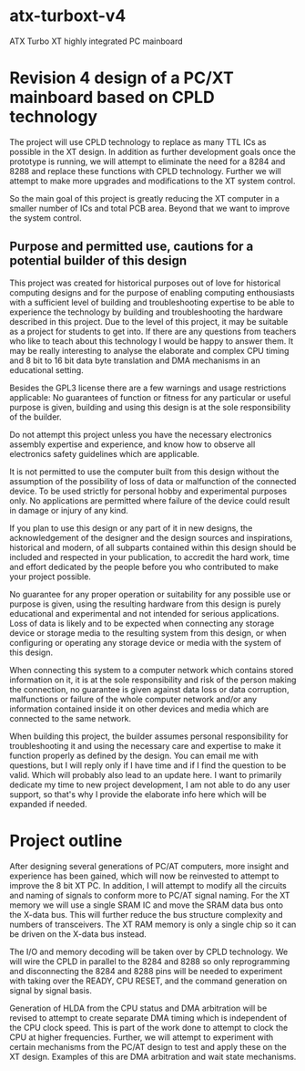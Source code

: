 # atx-turboxt-v4
ATX Turbo XT highly integrated PC mainboard

# Revision 4 design of a PC/XT mainboard based on CPLD technology
The project will use CPLD technology to replace as many TTL ICs as possible in the XT design.
In addition as further development goals once the prototype is running, we will attempt to eliminate the need for a 8284 and 8288 and replace these functions with CPLD technology. Further we will attempt to make more upgrades and modifications to the XT system control.

So the main goal of this project is greatly reducing the XT computer in a smaller number of ICs and total PCB area.
Beyond that we want to improve the system control.

## Purpose and permitted use, cautions for a potential builder of this design
This project was created for historical purposes out of love for historical computing designs and for the purpose of enabling computing enthousiasts with a sufficient level of building and troubleshooting expertise to be able to experience the technology by building and troubleshooting the hardware described in this project. Due to the level of this project, it may be suitable as a project for students to get into. If there are any questions from teachers who like to teach about this technology I would be happy to answer them. It may be really interesting to analyse the elaborate and complex CPU timing and 8 bit to 16 bit data byte translation and DMA mechanisms in an educational setting.

Besides the GPL3 license there are a few warnings and usage restrictions applicable:
No guarantees of function or fitness for any particular or useful purpose is given, building and using this design is at the sole responsibility of the builder.

Do not attempt this project unless you have the necessary electronics assembly expertise and experience, and know how to observe all electronics safety guidelines which are applicable.

It is not permitted to use the computer built from this design without the assumption of the possibility of loss of data or malfunction of the connected device. To be used strictly for personal hobby and experimental purposes only. No applications are permitted where failure of the device could result in damage or injury of any kind.

If you plan to use this design or any part of it in new designs, the acknowledgement of the designer and the design sources and inspirations, historical and modern, of all subparts contained within this design should be included and respected in your publication, to accredit the hard work, time and effort dedicated by the people before you who contributed to make your project possible.

No guarantee for any proper operation or suitability for any possible use or purpose is given, using the resulting hardware from this design is purely educational and experimental and not intended for serious applications. Loss of data is likely and to be expected when connecting any storage device or storage media to the resulting system from this design, or when configuring or operating any storage device or media with the system of this design.

When connecting this system to a computer network which contains stored information on it, it is at the sole responsibility and risk of the person making the connection, no guarantee is given against data loss or data corruption, malfunctions or failure of the whole computer network and/or any information contained inside it on other devices and media which are connected to the same network.

When building this project, the builder assumes personal responsibility for troubleshooting it and using the necessary care and expertise to make it function properly as defined by the design. You can email me with questions, but I will reply only if I have time and if I find the question to be valid. Which will probably also lead to an update here. I want to primarily dedicate my time to new project development, I am not able to do any user support, so that's why I provide the elaborate info here which will be expanded if needed.

# Project outline
After designing several generations of PC/AT computers, more insight and experience has been gained, which will now be reinvested to attempt to improve the 8 bit XT PC.
In addition, I will attempt to modify all the circuits and naming of signals to conform more to PC/AT signal naming.
For the XT memory we will use a single SRAM IC and move the SRAM data bus onto the X-data bus.
This will further reduce the bus structure complexity and numbers of transceivers.
The XT RAM memory is only a single chip so it can be driven on the X-data bus instead.

The I/O and memory decoding will be taken over by CPLD technology.
We will wire the CPLD in parallel to the 8284 and 8288 so only reprogramming and disconnecting the 8284 and 8288 pins will be needed to experiment with taking over the READY, CPU RESET, and the command generation on signal by signal basis.

Generation of HLDA from the CPU status and DMA arbitration will be revised to attempt to create separate DMA timing which is independent of the CPU clock speed.
This is part of the work done to attempt to clock the CPU at higher frequencies.
Further, we will attempt to experiment with certain mechanisms from the PC/AT design to test and apply these on the XT design.
Examples of this are DMA arbitration and wait state mechanisms.







